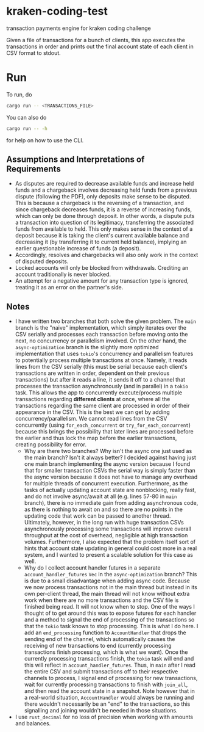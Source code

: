 # kraken-coding-test
transaction payments engine for kraken coding challenge

Given a file of transactions for a bunch of clients, this app executes the transactions in order and prints out the final account state of each client in CSV format to stdout.

# Run

To run, do

```sh
cargo run -- <TRANSACTIONS_FILE>
```

You can also do

```sh
cargo run -- -h
```

for help on how to use the CLI.

## Assumptions and Interpretations of Requirements
* As disputes are required to decrease available funds and increase held funds and a chargeback involves decreasing held funds from a previous dispute (following the PDF), only deposits make sense to be disputed. This is because a chargeback is the reversing of a transaction, and since chargeback decreases funds, it is a reverse of increasing funds, which can only be done through deposit. In other words, a dispute puts a transaction into question of its legitimacy, transferring the associated funds from available to held. This only makes sense in the context of a deposit because it is taking the client's current available balance and decreasing it (by transferring it to current held balance), implying an earlier questionable increase of funds (a deposit).
* Accordingly, resolves and chargebacks will also only work in the context of disputed deposits.
* Locked accounts will only be blocked from withdrawals. Crediting an account traditionally is never blocked.
* An attempt for a negative amount for any transaction type is ignored, treating it as an error on the partner's side.

## Notes
* I have written two branches that both solve the given problem. The `main` branch is the "naive" implementation, which simply iterates over the CSV serially and processes each transaction before moving onto the next, no concurrency or parallelism involved. On the other hand, the `async-optimization` branch is the slightly more optimized implementation that uses `tokio`'s concurrency and parallelism features to potentially process multiple transactions at once. Namely, it reads lines from the CSV serially (this must be serial because each client's transactions are written in order, dependent on their previous transactions) but after it reads a line, it sends it off to a channel that processes the transaction asynchronously (and in parallel) in a `tokio` task. This allows the app to concurrently execute/process multiple transactions regarding **different clients** at once, where all the transactions regarding the same client are processed in order of their appearance in the CSV. This is the best we can get by adding concurrency/parallelism. We cannot read lines from the CSV concurrently (using `for_each_concurrent` or `try_for_each_concurrent`) because this brings the possibility that later lines are processed before the earlier and thus lock the map before the earlier transactions, creating possibility for error.
    * Why are there two branches? Why isn't the async one just used as the main branch? Isn't it always better? I decided against having just one main branch implementing the async version because I found that for smaller transaction CSVs the serial way is simply faster than the async version because it does not have to manage any overhead for multiple threads of concurrent execution. Furthermore, as the tasks of actually updating account state are nonblocking, really fast, and do not involve async/await at all (e.g. lines 57-80 in `main` branch), there is no immediate gain from adding asynchronous code, as there is nothing to await on and so there are no points in the updating code that work can be passed to another thread. Ultimately, however, in the long run with huge transaction CSVs asynchronously processing some transactions will improve overall throughput at the cost of overhead, negligible at high transaction volumes. Furthermore, I also expected that the problem itself sort of hints that account state updating in general could cost more in a real system, and I wanted to present a scalable solution for this case as well.
    * Why do I collect account handler futures in a separate `account_handler_futures` `Vec` in the `async-optimization` branch? This is due to a small disadvantage when adding async code. Because we now process transactions not in the main thread but instead in its own per-client thread, the main thread will not know without extra work when there are no more transactions and the CSV file is finished being read. It will not know when to stop. One of the ways I thought of to get around this was to expose futures for each handler and a method to signal the end of processing of the transactions so that the `tokio` task knows to stop processing. This is what I do here. I add an `end_processing` function to `AccountHandler` that drops the sending end of the channel, which automatically causes the receiving of new transactions to end (currently processing transactions finish processing, which is what we want). Once the currently processing transactions finish, the `tokio` task will end and this will reflect in `account_handler_futures`. Thus, in `main` after I read the entire CSV and submit transactions off to their respective channels to process, I signal end of processing for new transactions, wait for currently processing transactions to finish with `join_all`, and then read the account state in a snapshot. Note however that in a real-world situation, `AccountHandler` would always be running and there wouldn't necessarily be an "end" to the transactions, so this signalling and joining wouldn't be needed in those situations.
* I use `rust_decimal` for no loss of precision when working with amounts and balances.

